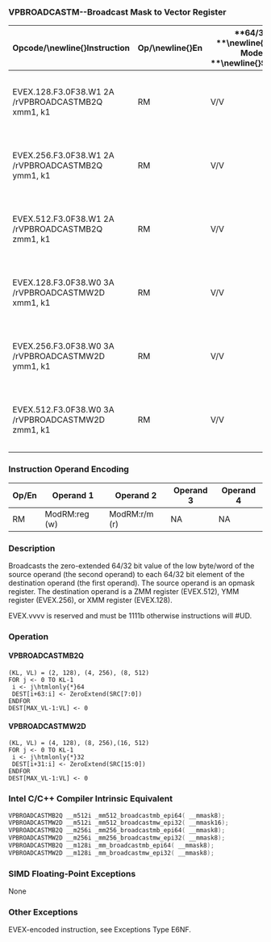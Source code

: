 ### VPBROADCASTM--Broadcast Mask to Vector Register 


|**Opcode/**\newline{}**Instruction**|**Op/**\newline{}**En**|**64/32 **\newline{}**bit Mode **\newline{}**Support**|**CPUID **\newline{}**Feature **\newline{}**Flag**|**Description**|
|------------------------------------|-----------------------|------------------------------------------------------|--------------------------------------------------|---------------|
|EVEX.128.F3.0F38.W1 2A /rVPBROADCASTMB2Q xmm1, k1|RM |V/V |AVX512VLAVX512CD|Broadcast low byte value in k1 to two locations in xmm1.|
|EVEX.256.F3.0F38.W1 2A /rVPBROADCASTMB2Q ymm1, k1|RM |V/V |AVX512VLAVX512CD|Broadcast low byte value in k1 to four locations in ymm1.|
|EVEX.512.F3.0F38.W1 2A /rVPBROADCASTMB2Q zmm1, k1|RM |V/V |AVX512CD|Broadcast low byte value in k1 to eight locations in zmm1.|
|EVEX.128.F3.0F38.W0 3A /rVPBROADCASTMW2D xmm1, k1|RM |V/V |AVX512VLAVX512CD|Broadcast low word value in k1 to four locations in xmm1.|
|EVEX.256.F3.0F38.W0 3A /rVPBROADCASTMW2D ymm1, k1|RM |V/V |AVX512VLAVX512CD|Broadcast low word value in k1 to eight locations in ymm1.|
|EVEX.512.F3.0F38.W0 3A /rVPBROADCASTMW2D zmm1, k1|RM |V/V |AVX512CD|Broadcast low word value in k1 to sixteen locations in zmm1.|
### Instruction Operand Encoding


|Op/En|Operand 1|Operand 2|Operand 3|Operand 4|
|-----|---------|---------|---------|---------|
|RM|ModRM:reg (w)|ModRM:r/m (r)|NA|NA|
### Description


Broadcasts the zero-extended 64/32 bit value of the low byte/word of the source operand (the second operand) to each 64/32 bit element of the destination operand (the first operand). The source operand is an opmask register. The destination operand is a ZMM register (EVEX.512), YMM register (EVEX.256), or XMM register (EVEX.128).

EVEX.vvvv is reserved and must be 1111b otherwise instructions will #UD.


### Operation
#### VPBROADCASTMB2Q
```info-verb
(KL, VL) = (2, 128), (4, 256), (8, 512)
FOR j  <- 0 TO KL-1
 i <-  j\htmlonly{*}64
 DEST[i+63:i] <-  ZeroExtend(SRC[7:0])
ENDFOR
DEST[MAX_VL-1:VL] <-  0
```
#### VPBROADCASTMW2D
```info-verb
(KL, VL) = (4, 128), (8, 256),(16, 512)
FOR j  <- 0 TO KL-1
 i <-  j\htmlonly{*}32
 DEST[i+31:i] <-  ZeroExtend(SRC[15:0])
ENDFOR
DEST[MAX_VL-1:VL] <-  0
```

### Intel C/C++ Compiler Intrinsic Equivalent

```cpp
VPBROADCASTMB2Q __m512i _mm512_broadcastmb_epi64( __mmask8);
VPBROADCASTMW2D __m512i _mm512_broadcastmw_epi32( __mmask16);
VPBROADCASTMB2Q __m256i _mm256_broadcastmb_epi64( __mmask8);
VPBROADCASTMW2D __m256i _mm256_broadcastmw_epi32( __mmask8);
VPBROADCASTMB2Q __m128i _mm_broadcastmb_epi64( __mmask8);
VPBROADCASTMW2D __m128i _mm_broadcastmw_epi32( __mmask8);
```
### SIMD Floating-Point Exceptions


None

### Other Exceptions


EVEX-encoded instruction, see Exceptions Type E6NF.

